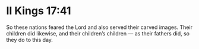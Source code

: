 # II Kings 17:41

So these nations feared the Lord and also served their carved images. Their children did likewise, and their children’s children — as their fathers did, so they do to this day.
